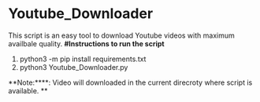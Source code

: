 # Youtube_Downloader
This script is an easy tool to download Youtube videos with maximum availbale quality.
**#Instructions to run the script**
1. python3 -m pip install requirements.txt
2. python3 Youtube_Downloader.py

**Note:****: Video will downloaded in the current direcroty where script is available. **
